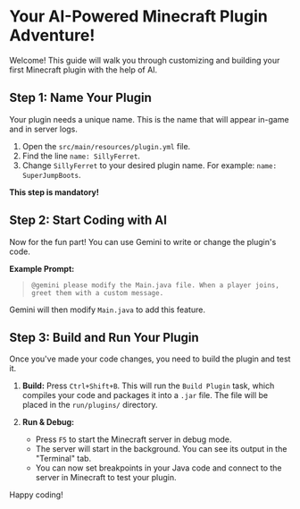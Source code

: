 # Your AI-Powered Minecraft Plugin Adventure!

Welcome! This guide will walk you through customizing and building your first Minecraft plugin with the help of AI.

## Step 1: Name Your Plugin

Your plugin needs a unique name. This is the name that will appear in-game and in server logs.

1.  Open the `src/main/resources/plugin.yml` file.
2.  Find the line `name: SillyFerret`.
3.  Change `SillyFerret` to your desired plugin name. For example: `name: SuperJumpBoots`.

**This step is mandatory!**

## Step 2: Start Coding with AI

Now for the fun part! You can use Gemini to write or change the plugin's code.

**Example Prompt:**

> `@gemini please modify the Main.java file. When a player joins, greet them with a custom message.`

Gemini will then modify `Main.java` to add this feature.

## Step 3: Build and Run Your Plugin

Once you've made your code changes, you need to build the plugin and test it.

1.  **Build:** Press `Ctrl+Shift+B`. This will run the `Build Plugin` task, which compiles your code and packages it into a `.jar` file. The file will be placed in the `run/plugins/` directory.

2.  **Run & Debug:**
    - Press `F5` to start the Minecraft server in debug mode.
    - The server will start in the background. You can see its output in the "Terminal" tab.
    - You can now set breakpoints in your Java code and connect to the server in Minecraft to test your plugin.

Happy coding!
